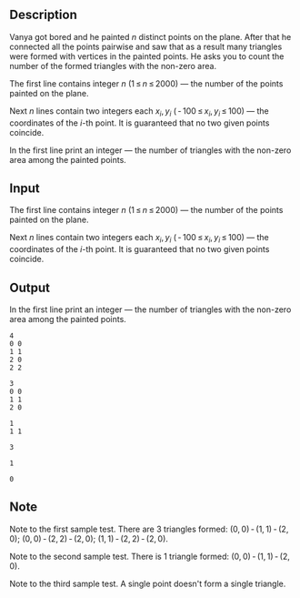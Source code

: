 ## Description

<div><p>Vanya got bored and he painted <span class="tex-span"><i>n</i></span> distinct points on the plane. After that he connected all the points pairwise and saw that as a result many triangles were formed with vertices in the painted points. He asks you to count the number of the formed triangles with the <span class="tex-font-style-bf">non-zero</span> area.</p></div><div class="input-specification"><p>The first line contains integer <span class="tex-span"><i>n</i></span> (<span class="tex-span">1 ≤ <i>n</i> ≤ 2000</span>) — the number of the points painted on the plane. </p><p>Next <span class="tex-span"><i>n</i></span> lines contain two integers each <span class="tex-span"><i>x</i><sub class="lower-index"><i>i</i></sub>, <i>y</i><sub class="lower-index"><i>i</i></sub></span> (<span class="tex-span"> - 100 ≤ <i>x</i><sub class="lower-index"><i>i</i></sub>, <i>y</i><sub class="lower-index"><i>i</i></sub> ≤ 100</span>) — the coordinates of the <span class="tex-span"><i>i</i></span>-th point. It is guaranteed that no two given points coincide.</p></div><div class="output-specification"><p>In the first line print an integer — the number of triangles with the non-zero area among the painted points.</p></div>

## Input

<p>The first line contains integer <span class="tex-span"><i>n</i></span> (<span class="tex-span">1 ≤ <i>n</i> ≤ 2000</span>) — the number of the points painted on the plane. </p><p>Next <span class="tex-span"><i>n</i></span> lines contain two integers each <span class="tex-span"><i>x</i><sub class="lower-index"><i>i</i></sub>, <i>y</i><sub class="lower-index"><i>i</i></sub></span> (<span class="tex-span"> - 100 ≤ <i>x</i><sub class="lower-index"><i>i</i></sub>, <i>y</i><sub class="lower-index"><i>i</i></sub> ≤ 100</span>) — the coordinates of the <span class="tex-span"><i>i</i></span>-th point. It is guaranteed that no two given points coincide.</p>

## Output

<p>In the first line print an integer — the number of triangles with the non-zero area among the painted points.</p>





```input1
4
0 0
1 1
2 0
2 2

```




```input2
3
0 0
1 1
2 0

```




```input3
1
1 1

```




```output1
3

```




```output2
1

```




```output3
0

```



## Note

<p>Note to the first sample test. There are <span class="tex-span">3</span> triangles formed: <span class="tex-span">(0, 0) - (1, 1) - (2, 0)</span>; <span class="tex-span">(0, 0) - (2, 2) - (2, 0)</span>; <span class="tex-span">(1, 1) - (2, 2) - (2, 0)</span>.</p><p>Note to the second sample test. There is <span class="tex-span">1</span> triangle formed: <span class="tex-span">(0, 0) - (1, 1) - (2, 0)</span>.</p><p>Note to the third sample test. A single point doesn't form a single triangle.</p>
